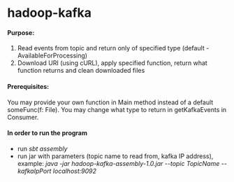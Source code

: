 # hadoop-kafka
#### Purpose:
1) Read events from topic and return only of specified type (default - AvailableForProcessing)
2) Download URI (using cURL), apply specified function, return what function returns and clean downloaded files

#### Prerequisites:
You may provide your own function in Main method instead of a default someFunc(f: File).
You may change what type to return in getKafkaEvents in Consumer.

#### In order to run the program

- run *sbt assembly*
- run jar with parameters (topic name to read from, kafka IP address), example:
*java -jar hadoop-kafka-assembly-1.0.jar --topic TopicName --kafkaIpPort localhost:9092*
